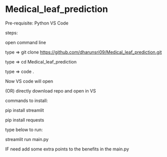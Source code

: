 # Medical_leaf_prediction

Pre-requisite:
Python
VS Code

steps:

open command line

type => git clone https://github.com/dharunsri09/Medical_leaf_prediction.git


type => cd Medical_leaf_prediction


type => code . 

Now VS code will open

(OR) directly download repo and open in VS


commands to install:

pip install streamlit


pip install requests

type below to run:

streamlit run main.py


IF need add some extra points to the benefits in the main.py
